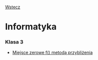 [Wstecz](../README.md)

# Informatyka

### Klasa 3

-  [Miejsce zerowe f() metodą przybliżenia](klasa3/miejsce-zerowe-f()-metoda-przyblizenia.md)